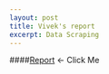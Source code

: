 ```yaml
---
layout: post
title: Vivek's report
excerpt: Data Scraping
---
```


####[Report](https://github.com/ai-se/Vivek/wiki/Report-Feb-26) <- Click Me
